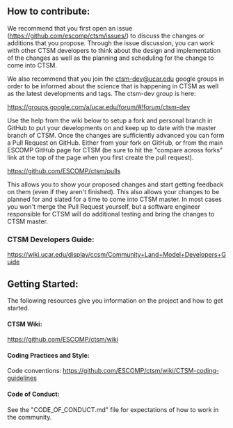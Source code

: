 ## How to contribute:

We recommend that you first open an issue (https://github.com/escomp/ctsm/issues/) to
discuss the changes or additions that you propose. Through the issue discussion, you can
work with other CTSM developers to think about the design and implementation of the changes
as well as the planning and scheduling for the change to come into CTSM.

We also recommend that you join the ctsm-dev@ucar.edu google groups in order 
to be informed about the science that is happening in CTSM as well as the latest developments and tags.
The ctsm-dev group is here:

https://groups.google.com/a/ucar.edu/forum/#!forum/ctsm-dev

Use the help from the wiki below to setup a fork and personal branch in GitHub to put your developments
on and keep up to date with the master branch of CTSM. Once the changes are sufficiently advanced you
can form a Pull Request on GitHub. Either from your fork on GitHub, or from the main ESCOMP GitHub page
for CTSM (be sure to hit the "compare across forks" link at the top of the page when you first create
the pull request).

https://github.com/ESCOMP/ctsm/pulls

This allows you to show your proposed changes and start getting feedback on them (even if they aren't finished). 
This also allows your changes to be planned for and slated for a time to come into CTSM master. In most 
cases you won't merge the Pull Request yourself, but a software engineer responsible for CTSM will do 
additional testing and bring the changes to CTSM master.

### CTSM Developers Guide:

 https://wiki.ucar.edu/display/ccsm/Community+Land+Model+Developers+Guide

## Getting Started:

The following resources give you information on the project and how to get started.

#### CTSM Wiki:

https://github.com/ESCOMP/ctsm/wiki

#### Coding Practices and Style:

Code conventions: https://github.com/ESCOMP/ctsm/wiki/CTSM-coding-guidelines

#### Code of Conduct:

See the "CODE_OF_CONDUCT.md" file for expectations of how to work in the community.
